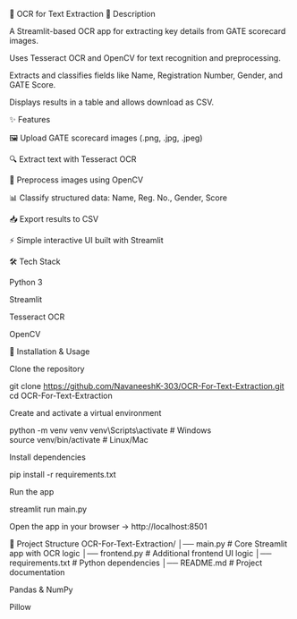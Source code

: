 📄 OCR for Text Extraction
📌 Description

A Streamlit-based OCR app for extracting key details from GATE scorecard images.

Uses Tesseract OCR and OpenCV for text recognition and preprocessing.

Extracts and classifies fields like Name, Registration Number, Gender, and GATE Score.

Displays results in a table and allows download as CSV.

✨ Features

🖼 Upload GATE scorecard images (.png, .jpg, .jpeg)

🔍 Extract text with Tesseract OCR

🧹 Preprocess images using OpenCV

📊 Classify structured data: Name, Reg. No., Gender, Score

📥 Export results to CSV

⚡ Simple interactive UI built with Streamlit

🛠 Tech Stack

Python 3

Streamlit

Tesseract OCR

OpenCV

🚀 Installation & Usage

Clone the repository

git clone https://github.com/NavaneeshK-303/OCR-For-Text-Extraction.git
cd OCR-For-Text-Extraction


Create and activate a virtual environment

python -m venv venv
venv\Scripts\activate      # Windows  
source venv/bin/activate   # Linux/Mac  


Install dependencies

pip install -r requirements.txt


Run the app

streamlit run main.py


Open the app in your browser → http://localhost:8501

📂 Project Structure
OCR-For-Text-Extraction/
│── main.py          # Core Streamlit app with OCR logic
│── frontend.py      # Additional frontend UI logic
│── requirements.txt # Python dependencies
│── README.md        # Project documentation


Pandas & NumPy

Pillow
